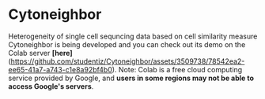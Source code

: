 # Cytoneighbor
Heterogeneity of single cell sequncing data based on cell similarity measure
Cytoneighbor is being developed and you can check out its demo on the Colab server **[here]** (https://github.com/studentiz/Cytoneighbor/assets/3509738/78542ea2-ee65-41a7-a743-c1e8a92bf4b0). 
Note: Colab is a free cloud computing service provided by Google, and **users in some regions may not be able to access Google's servers**.

